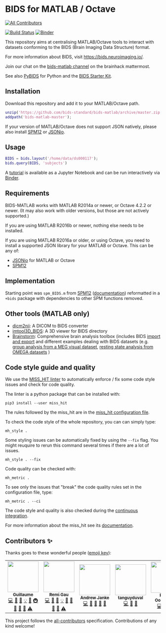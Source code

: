 # BIDS for MATLAB / Octave

<!-- ALL-CONTRIBUTORS-BADGE:START - Do not remove or modify this section -->
[![All Contributors](https://img.shields.io/badge/all_contributors-5-orange.svg?style=flat-square)](#contributors-)
<!-- ALL-CONTRIBUTORS-BADGE:END -->
[![Build Status](https://travis-ci.com/bids-standard/bids-matlab.svg?branch=master)](https://travis-ci.com/bids-standard/bids-matlab)
[![Binder](https://mybinder.org/badge_logo.svg)](https://mybinder.org/v2/gh/bids-standard/bids-matlab/master?filepath=examples/tutorial.ipynb)

This repository aims at centralising MATLAB/Octave tools to interact with datasets conforming to the BIDS (Brain Imaging Data Structure) format.

For more information about BIDS, visit https://bids.neuroimaging.io/.

Join our chat on the [bids-matlab channel](https://mattermost.brainhack.org/brainhack/channels/bids-matlab) on the brainhack mattermost.

See also [PyBIDS](https://github.com/bids-standard/pybids) for Python and the [BIDS Starter Kit](https://github.com/bids-standard/bids-starter-kit).



## Installation

Download this repository and add it to your MATLAB/Octave path.

```Matlab
unzip('https://github.com/bids-standard/bids-matlab/archive/master.zip');
addpath('bids-matlab-master');
```
If your version of MATLAB/Octave does not support JSON natively, please also install [SPM12](https://www.fil.ion.ucl.ac.uk/spm/software/spm12/) or [JSONio](https://github.com/gllmflndn/JSONio).

## Usage

```Matlab
BIDS = bids.layout('/home/data/ds000117');
bids.query(BIDS, 'subjects')
```

A [tutorial](https://github.com/bids-standard/bids-matlab/blob/master/examples/tutorial.ipynb) is available as a Jupyter Notebook and can be run interactively via [Binder](https://mybinder.org/v2/gh/bids-standard/bids-matlab/master?filepath=examples/tutorial.ipynb).

## Requirements

BIDS-MATLAB works with MATLAB R2014a or newer, or Octave 4.2.2 or newer. (It may also work with older versions, but those are not actively supported.)

If you are using MATLAB R2016b or newer, nothing else needs to be installed.

If you are using MATLAB R2016a or older, or using Octave, you need to install a supported JSON library for your MATLAB or Octave. This can be any of:

  * [JSONio](https://github.com/gllmflndn/JSONio) for MATLAB or Octave
  * [SPM12](https://www.fil.ion.ucl.ac.uk/spm/software/spm12/)

## Implementation

Starting point was `spm_BIDS.m` from [SPM12](https://github.com/spm/spm12) ([documentation](https://en.wikibooks.org/wiki/SPM/BIDS#BIDS_parser_and_queries)) reformatted in a `+bids` package with dependencies to other SPM functions removed.

## Other tools (MATLAB only)
- [dicm2nii](https://github.com/xiangruili/dicm2nii): A DICOM to BIDS converter
- [imtool3D_BIDS](https://github.com/tanguyduval/imtool3D_td): A 3D viewer for BIDS directory
- [Brainstorm](https://github.com/brainstorm-tools/brainstorm3): Comprehensive brain analysis toolbox (includes BIDS [import and export](https://neuroimage.usc.edu/brainstorm/ExportBids) and different examples dealing with BIDS datasets (e.g. [group analysis from a MEG visual dataset](https://neuroimage.usc.edu/brainstorm/Tutorials/VisualGroup), [resting state analysis from OMEGA datasets](https://neuroimage.usc.edu/brainstorm/Tutorials/RestingOmega#BIDS_specifications) )

## Code style guide and quality

We use the
[MISS_HIT linter](https://github.com/florianschanda/miss_hit/)
to automatically enforce / fix some code style issues and check for code quality.

The linter is a python package that can be installed with:

```
pip3 install --user miss_hit
```

The rules followed by the miss_hit are in the [miss_hit configuration file](./miss_hit.cfg).

To check the code style of the whole repository, you can can simply type:

```
mh_style .
```

Some styling issues can be automatically fixed by using the `--fix` flag. You might reuquire to rerun this command several times if there are a lot of issues.

```
mh_style . --fix
```

Code quality can be checked with:

```
mh_metric .
```

To see only the issues that "break" the code quality rules set in the configuration file, type:

```
mh_metric . --ci
```

The code style and quality is also checked during the
[continuous integration](.github/workflows/miss_hit.yml).

For more information about the miss_hit see its [documentation](https://florianschanda.github.io/miss_hit/).

## Contributors ✨

Thanks goes to these wonderful people ([emoji key](https://allcontributors.org/docs/en/emoji-key)):

<!-- ALL-CONTRIBUTORS-LIST:START - Do not remove or modify this section -->
<!-- prettier-ignore-start -->
<!-- markdownlint-disable -->
<table>
  <tr>
    <td align="center"><a href="https://github.com/gllmflndn"><img src="https://avatars0.githubusercontent.com/u/5950855?v=4" width="100px;" alt=""/><br /><sub><b>Guillaume</b></sub></a><br /><a href="https://github.com/bids-standard/bids-matlab/commits?author=gllmflndn" title="Code">💻</a> <a href="#design-gllmflndn" title="Design">🎨</a> <a href="https://github.com/bids-standard/bids-matlab/commits?author=gllmflndn" title="Documentation">📖</a> <a href="#example-gllmflndn" title="Examples">💡</a> <a href="#ideas-gllmflndn" title="Ideas, Planning, & Feedback">🤔</a> <a href="#infra-gllmflndn" title="Infrastructure (Hosting, Build-Tools, etc)">🚇</a> <a href="#maintenance-gllmflndn" title="Maintenance">🚧</a> <a href="#question-gllmflndn" title="Answering Questions">💬</a> <a href="https://github.com/bids-standard/bids-matlab/pulls?q=is%3Apr+reviewed-by%3Agllmflndn" title="Reviewed Pull Requests">👀</a> <a href="https://github.com/bids-standard/bids-matlab/commits?author=gllmflndn" title="Tests">⚠️</a></td>
    <td align="center"><a href="https://remi-gau.github.io/"><img src="https://avatars3.githubusercontent.com/u/6961185?v=4" width="100px;" alt=""/><br /><sub><b>Remi Gau</b></sub></a><br /><a href="https://github.com/bids-standard/bids-matlab/commits?author=Remi-Gau" title="Code">💻</a> <a href="#design-Remi-Gau" title="Design">🎨</a> <a href="https://github.com/bids-standard/bids-matlab/commits?author=Remi-Gau" title="Documentation">📖</a> <a href="#example-Remi-Gau" title="Examples">💡</a> <a href="#ideas-Remi-Gau" title="Ideas, Planning, & Feedback">🤔</a> <a href="#maintenance-Remi-Gau" title="Maintenance">🚧</a> <a href="#question-Remi-Gau" title="Answering Questions">💬</a> <a href="https://github.com/bids-standard/bids-matlab/pulls?q=is%3Apr+reviewed-by%3ARemi-Gau" title="Reviewed Pull Requests">👀</a> <a href="https://github.com/bids-standard/bids-matlab/commits?author=Remi-Gau" title="Tests">⚠️</a></td>
    <td align="center"><a href="http://apjanke.net"><img src="https://avatars2.githubusercontent.com/u/2618447?v=4" width="100px;" alt=""/><br /><sub><b>Andrew Janke</b></sub></a><br /><a href="https://github.com/bids-standard/bids-matlab/commits?author=apjanke" title="Code">💻</a> <a href="#design-apjanke" title="Design">🎨</a> <a href="https://github.com/bids-standard/bids-matlab/commits?author=apjanke" title="Documentation">📖</a> <a href="#ideas-apjanke" title="Ideas, Planning, & Feedback">🤔</a> <a href="https://github.com/bids-standard/bids-matlab/pulls?q=is%3Apr+reviewed-by%3Aapjanke" title="Reviewed Pull Requests">👀</a></td>
    <td align="center"><a href="https://github.com/tanguyduval"><img src="https://avatars1.githubusercontent.com/u/7785316?v=4" width="100px;" alt=""/><br /><sub><b>tanguyduval</b></sub></a><br /><a href="https://github.com/bids-standard/bids-matlab/commits?author=tanguyduval" title="Code">💻</a> <a href="https://github.com/bids-standard/bids-matlab/commits?author=tanguyduval" title="Documentation">📖</a> <a href="#ideas-tanguyduval" title="Ideas, Planning, & Feedback">🤔</a></td>
    <td align="center"><a href="https://github.com/robertoostenveld"><img src="https://avatars1.githubusercontent.com/u/899043?v=4" width="100px;" alt=""/><br /><sub><b>Robert Oostenveld</b></sub></a><br /><a href="https://github.com/bids-standard/bids-matlab/commits?author=robertoostenveld" title="Code">💻</a> <a href="https://github.com/bids-standard/bids-matlab/commits?author=robertoostenveld" title="Documentation">📖</a> <a href="#ideas-robertoostenveld" title="Ideas, Planning, & Feedback">🤔</a> <a href="https://github.com/bids-standard/bids-matlab/pulls?q=is%3Apr+reviewed-by%3Arobertoostenveld" title="Reviewed Pull Requests">👀</a></td>
  </tr>
</table>

<!-- markdownlint-enable -->
<!-- prettier-ignore-end -->
<!-- ALL-CONTRIBUTORS-LIST:END -->

This project follows the [all-contributors](https://github.com/all-contributors/all-contributors) specification. Contributions of any kind welcome!
